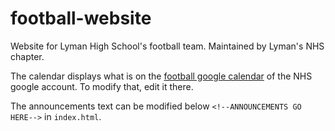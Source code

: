 # football-website

Website for Lyman High School's football team. Maintained by Lyman's NHS chapter.

The calendar displays what is on the [football google calendar](https://calendar.google.com/calendar/u/0?cid=Y3A0bDl2dGxudm1xM3JyMW5ic2MyZ3RuaGNAZ3JvdXAuY2FsZW5kYXIuZ29vZ2xlLmNvbQ) of the NHS google account. To modify that, edit it there.

The announcements text can be modified below `<!--ANNOUNCEMENTS GO HERE-->` in `index.html`.
